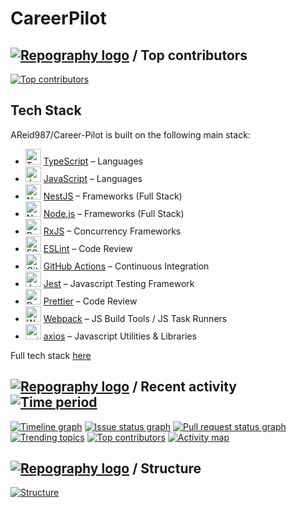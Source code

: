 # CareerPilot

## [![Repography logo](https://images.repography.com/logo.svg)](https://repography.com) / Top contributors

[![Top contributors](https://images.repography.com/46730663/AReid987/Career-Pilot/top-contributors/F7jx4PJ9iKssryHhFENd19RclCpavsew2fcd2CG49b4/ie3McZXf8UMrh3wPRVabhMB2n5CqT7-RKuMyjVt1L4E_table.svg)](https://github.com/AReid987/Career-Pilot/graphs/contributors)

## Tech Stack

AReid987/Career-Pilot is built on the following main stack:

- <img width='25' height='25' src='https://img.stackshare.io/service/1612/bynNY5dJ.jpg' alt='TypeScript'/> [TypeScript](http://www.typescriptlang.org) – Languages
- <img width='25' height='25' src='https://img.stackshare.io/service/1209/javascript.jpeg' alt='JavaScript'/> [JavaScript](https://developer.mozilla.org/en-US/docs/Web/JavaScript) – Languages
- <img width='25' height='25' src='https://img.stackshare.io/service/8747/4zsOyxko_400x400.jpg' alt='NestJS'/> [NestJS](nestjs.com) – Frameworks (Full Stack)
- <img width='25' height='25' src='https://img.stackshare.io/service/1011/n1JRsFeB_400x400.png' alt='Node.js'/> [Node.js](http://nodejs.org/) – Frameworks (Full Stack)
- <img width='25' height='25' src='https://img.stackshare.io/service/1796/984368.png' alt='RxJS'/> [RxJS](http://reactivex.io/rxjs/) – Concurrency Frameworks
- <img width='25' height='25' src='https://img.stackshare.io/service/3337/Q4L7Jncy.jpg' alt='ESLint'/> [ESLint](http://eslint.org/) – Code Review
- <img width='25' height='25' src='https://img.stackshare.io/service/11563/actions.png' alt='GitHub Actions'/> [GitHub Actions](https://github.com/features/actions) – Continuous Integration
- <img width='25' height='25' src='https://img.stackshare.io/service/830/jest.png' alt='Jest'/> [Jest](http://facebook.github.io/jest/) – Javascript Testing Framework
- <img width='25' height='25' src='https://img.stackshare.io/service/7035/default_66f265943abed56bcdbfca1c866a4261b1fbb063.jpg' alt='Prettier'/> [Prettier](https://prettier.io/) – Code Review
- <img width='25' height='25' src='https://img.stackshare.io/service/1682/IMG_4636.PNG' alt='Webpack'/> [Webpack](http://webpack.js.org) – JS Build Tools / JS Task Runners
- <img width='25' height='25' src='https://img.stackshare.io/no-img-open-source.png' alt='axios'/> [axios](https://github.com/mzabriskie/axios) – Javascript Utilities & Libraries

Full tech stack [here](/techstack.md)

## [![Repography logo](https://images.repography.com/logo.svg)](https://repography.com) / Recent activity [![Time period](https://images.repography.com/46730663/AReid987/Career-Pilot/recent-activity/F7jx4PJ9iKssryHhFENd19RclCpavsew2fcd2CG49b4/ie3McZXf8UMrh3wPRVabhMB2n5CqT7-RKuMyjVt1L4E_badge.svg)](https://repography.com)

[![Timeline graph](https://images.repography.com/46730663/AReid987/Career-Pilot/recent-activity/F7jx4PJ9iKssryHhFENd19RclCpavsew2fcd2CG49b4/ie3McZXf8UMrh3wPRVabhMB2n5CqT7-RKuMyjVt1L4E_timeline.svg)](https://github.com/AReid987/Career-Pilot/commits)
[![Issue status graph](https://images.repography.com/46730663/AReid987/Career-Pilot/recent-activity/F7jx4PJ9iKssryHhFENd19RclCpavsew2fcd2CG49b4/ie3McZXf8UMrh3wPRVabhMB2n5CqT7-RKuMyjVt1L4E_issues.svg)](https://github.com/AReid987/Career-Pilot/issues)
[![Pull request status graph](https://images.repography.com/46730663/AReid987/Career-Pilot/recent-activity/F7jx4PJ9iKssryHhFENd19RclCpavsew2fcd2CG49b4/ie3McZXf8UMrh3wPRVabhMB2n5CqT7-RKuMyjVt1L4E_prs.svg)](https://github.com/AReid987/Career-Pilot/pulls)
[![Trending topics](https://images.repography.com/46730663/AReid987/Career-Pilot/recent-activity/F7jx4PJ9iKssryHhFENd19RclCpavsew2fcd2CG49b4/ie3McZXf8UMrh3wPRVabhMB2n5CqT7-RKuMyjVt1L4E_words.svg)](https://github.com/AReid987/Career-Pilot/commits)
[![Top contributors](https://images.repography.com/46730663/AReid987/Career-Pilot/recent-activity/F7jx4PJ9iKssryHhFENd19RclCpavsew2fcd2CG49b4/ie3McZXf8UMrh3wPRVabhMB2n5CqT7-RKuMyjVt1L4E_users.svg)](https://github.com/AReid987/Career-Pilot/graphs/contributors)
[![Activity map](https://images.repography.com/46730663/AReid987/Career-Pilot/recent-activity/F7jx4PJ9iKssryHhFENd19RclCpavsew2fcd2CG49b4/ie3McZXf8UMrh3wPRVabhMB2n5CqT7-RKuMyjVt1L4E_map.svg)](https://github.com/AReid987/Career-Pilot/commits)

## [![Repography logo](https://images.repography.com/logo.svg)](https://repography.com) / Structure

[![Structure](https://images.repography.com/46730663/AReid987/Career-Pilot/structure/F7jx4PJ9iKssryHhFENd19RclCpavsew2fcd2CG49b4/wzYiIBvd6jTbQmsa_T_J1tspM6lJteSlCK6tJT850x8_table.svg)](https://github.com/AReid987/Career-Pilot)

